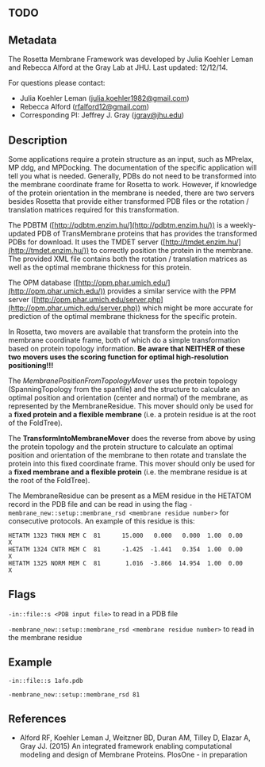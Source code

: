 ## TODO

## Metadata

The Rosetta Membrane Framework was developed by Julia Koehler Leman and Rebecca Alford at the Gray Lab at JHU. 
Last updated: 12/12/14. 

For questions please contact: 
- Julia Koehler Leman ([julia.koehler1982@gmail.com](julia.koehler1982@gmail.com))
- Rebecca Alford ([rfalford12@gmail.com](rfalford12@gmail.com))
- Corresponding PI: Jeffrey J. Gray ([jgray@jhu.edu](jgray@jhu.edu))

## Description

Some applications require a protein structure as an input, such as MPrelax, MP ddg, and MPDocking. The documentation of the specific application will tell you what is needed. Generally, PDBs do not need to be transformed into the membrane coordinate frame for Rosetta to work. However, if knowledge of the protein orientation in the membrane is needed, there are two servers besides Rosetta that provide either transformed PDB files or the rotation / translation matrices required for this transformation. 

The PDBTM ([http://pdbtm.enzim.hu/](http://pdbtm.enzim.hu/)) is a weekly-updated PDB of TransMembrane proteins that has provides the transformed PDBs for download. It uses the TMDET server ([http://tmdet.enzim.hu/](http://tmdet.enzim.hu/)) to correctly position the protein in the membrane. The provided XML file contains both the rotation / translation matrices as well as the optimal membrane thickness for this protein.  

The OPM database ([http://opm.phar.umich.edu/](http://opm.phar.umich.edu/)) provides a similar service with the PPM server ([http://opm.phar.umich.edu/server.php](http://opm.phar.umich.edu/server.php)) which might be more accurate for prediction of the optimal membrane thickness for the specific protein. 

In Rosetta, two movers are available that transform the protein into the membrane coordinate frame, both of which do a simple transformation based on protein topology information. **Be aware that NEITHER of these two movers uses the scoring function for optimal high-resolution positioning!!!**

The *MembranePositionFromTopologyMover* uses the protein topology (SpanningTopology from the spanfile) and the structure to calculate an optimal position and orientation (center and normal) of the membrane, as represented by the MembraneResidue. This mover should only be used for a **fixed protein and a flexible membrane** (i.e. a protein residue is at the root of the FoldTree).

The **TransformIntoMembraneMover** does the reverse from above by using the protein topology and the protein structure to calculate an optimal position and orientation of the membrane to then rotate and translate the protein into this fixed coordinate frame. This mover should only be used for a **fixed membrane and a flexible protein** (i.e. the membrane residue is at the root of the FoldTree).

The MembraneResidue can be present as a MEM residue in the HETATOM record in the PDB file and can be read in using the flag `-membrane_new::setup::membrane_rsd <membrane residue number>` for consecutive protocols. An example of this residue is this:
 
```
HETATM 1323 THKN MEM C  81      15.000   0.000   0.000  1.00  0.00           X  
HETATM 1324 CNTR MEM C  81      -1.425  -1.441   0.354  1.00  0.00           X  
HETATM 1325 NORM MEM C  81       1.016  -3.866  14.954  1.00  0.00           X  
```

## Flags

`-in::file::s <PDB input file>` to read in a PDB file

`-membrane_new::setup::membrane_rsd <membrane residue number>` to read in the membrane residue

## Example

`-in::file::s 1afo.pdb`

`-membrane_new::setup::membrane_rsd 81`

## References

* Alford RF, Koehler Leman J, Weitzner BD, Duran AM, Tilley D, Elazar A, Gray JJ. (2015) An integrated framework enabling computational modeling and design of Membrane Proteins. PlosOne - in preparation 
